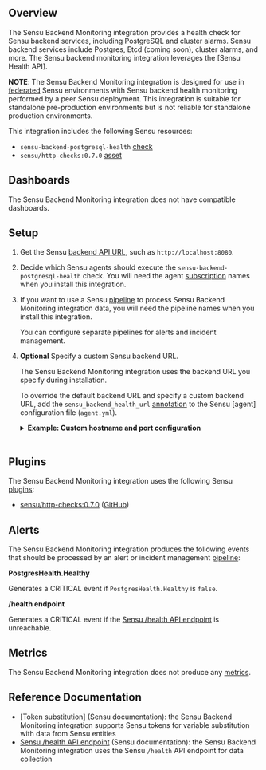 ## Overview

<!-- Sensu Integration description; supports markdown -->

The Sensu Backend Monitoring integration provides a health check for Sensu backend services, including PostgreSQL and cluster alarms.
Sensu backend services include Postgres, Etcd (coming soon), cluster alarms, and more.
The Sensu backend monitoring integration leverages the [Sensu Health API].

**NOTE**: The Sensu Backend Monitoring integration is designed for use in [federated] Sensu environments with Sensu backend health monitoring performed by a peer Sensu deployment. This integration is suitable for standalone pre-production environments but is not reliable for standalone production environments.

<!-- Provide a high level overview of the integration contents (e.g. checks, filters, mutators, handlers, assets, etc) -->

This integration includes the following Sensu resources:

* `sensu-backend-postgresql-health` [check]
* `sensu/http-checks:0.7.0` [asset]

## Dashboards

<!-- List of compatible dashboards w/ screenshots (supports png, jpeg, and gif images; relative paths only; e.g. `![](img/dashboard-1.png)` )-->

<!-- This integration is compatible with the [{{dashboard_name}}][{{dashboard_link}}] (included w/ [Sensu Plus][sensu-plus]). -->

<!-- ![](img/dashboard.png) -->

The Sensu Backend Monitoring integration does not have compatible dashboards.

## Setup

<!-- Sensu Integration setup instructions, including Sensu agent configuration and external component configuration -->
<!-- EXAMPLE: what configuration (if any) is required in a third-party service to enable monitoring? -->

1. Get the Sensu [backend API URL], such as `http://localhost:8080`.

1. Decide which Sensu agents should execute the `sensu-backend-postgresql-health` check. You will need the agent [subscription] names when you install this integration.

1. If you want to use a Sensu [pipeline] to process Sensu Backend Monitoring integration data, you will need the pipeline names when you install this integration.

   You can configure separate pipelines for alerts and incident management.

1. **Optional** Specify a custom Sensu backend URL.

   The Sensu Backend Monitoring integration uses the backend URL you specify during installation.

   To override the default backend URL and specify a custom backend URL, add the `sensu_backend_health_url` [annotation] to the Sensu [agent] configuration file (`agent.yml`).

   <details><summary><strong>Example: Custom hostname and port configuration</strong></summary>

   ```yaml
   annotations:
     sensu_backend_health_url: "http://custom.url.com:8080/health"
   ```

   </details>
   <br>

## Plugins

<!-- Links to any Sensu Integration dependencies (i.e. Sensu Plugins) -->

The Sensu Backend Monitoring integration uses the following Sensu [plugins]:

- [sensu/http-checks:0.7.0][http-checks-bonsai] ([GitHub][http-checks-github])

## Alerts

<!-- List of all alerts generated by this integration. -->

The Sensu Backend Monitoring integration produces the following events that should be processed by an alert or incident management [pipeline]:

**PostgresHealth.Healthy**

Generates a CRITICAL event if `PostgresHealth.Healthy` is `false`.

**/health endpoint**

Generates a CRITICAL event if the [Sensu /health API endpoint] is unreachable.

## Metrics

<!-- List of all metrics or events collected by this integration. -->

The Sensu Backend Monitoring integration does not produce any [metrics].

## Reference Documentation

<!-- Please provide links to any relevant reference documentation to help users learn more and/or troubleshoot this integration; specifically including any third-party software documentation. -->

* [Token substitution] (Sensu documentation): the Sensu Backend Monitoring integration supports Sensu tokens for variable substitution with data from Sensu entities
* [Sensu /health API endpoint] (Sensu documentation): the Sensu Backend Monitoring integration uses the Sensu `/health` API endpoint for data collection


<!-- Links -->
[check]: https://docs.sensu.io/sensu-go/latest/observability-pipeline/observe-schedule/checks/
[asset]: https://docs.sensu.io/sensu-go/latest/plugins/assets/
[subscription]: https://docs.sensu.io/sensu-go/latest/observability-pipeline/observe-schedule/subscriptions/
[subscriptions]: https://docs.sensu.io/sensu-go/latest/observability-pipeline/observe-schedule/subscriptions/
[agents]: https://docs.sensu.io/sensu-go/latest/observability-pipeline/observe-schedule/agent/
[annotation]: https://docs.sensu.io/sensu-go/latest/observability-pipeline/observe-schedule/agent/#general-configuration-flags
[plugins]: https://docs.sensu.io/sensu-go/latest/plugins/
[metrics]: https://docs.sensu.io/sensu-go/latest/observability-pipeline/observe-schedule/metrics/
[handler]: https://docs.sensu.io/sensu-go/latest/observability-pipeline/observe-process/handlers/
[pipeline]: https://docs.sensu.io/sensu-go/latest/observability-pipeline/observe-process/pipelines/
[secret]: https://docs.sensu.io/sensu-go/latest/operations/manage-secrets/secrets/
[secrets]: https://docs.sensu.io/sensu-go/latest/operations/manage-secrets/secrets/
[tokens]: https://docs.sensu.io/sensu-go/latest/observability-pipeline/observe-schedule/tokens/
[sensu-plus]: https://sensu.io/features/analytics
[http-checks-bonsai]: https://bonsai.sensu.io/assets/sensu/http-checks
[http-checks-github]: https://github.com/sensu/http-checks
[Sensu /health API endpoint]: https://docs.sensu.io/sensu-go/latest/api/other/health/
[federated]: https://docs.sensu.io/sensu-go/latest/operations/deploy-sensu/use-federation/
[backend API URL]: https://docs.sensu.io/sensu-go/latest/observability-pipeline/observe-schedule/backend/#backend-api-url-attribute
